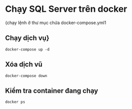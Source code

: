 # Chạy SQL Server trên docker

{chạy lệnh ở thư mục chứa docker-compose.yml1

## Chạy dịch vụ}

```
docker-compose up -d
```

## Xóa dịch vũ

```
docker-compose down
```

## Kiểm tra container đang chạy

```
docker ps
```
